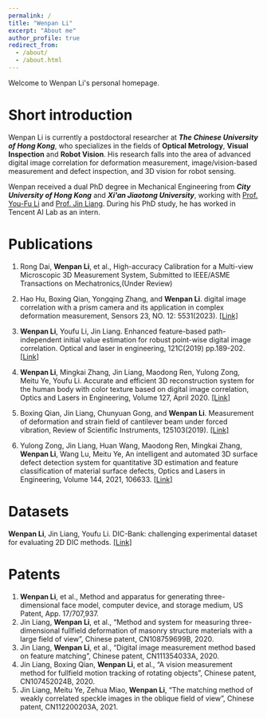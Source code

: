 ```yaml
---
permalink: /
title: "Wenpan Li"
excerpt: "About me"
author_profile: true
redirect_from: 
  - /about/
  - /about.html
---
```

Welcome to Wenpan Li's personal homepage. 

Short introduction
=
Wenpan Li is currently a postdoctoral researcher at ***The Chinese University of Hong Kong***, who specializes in the fields of **Optical Metrology**, **Visual Inspection** and **Robot Vision**. His research falls into the area of advanced digital image correlation for deformation measurement, image/vision-based measurement and defect inspection, and 3D vision for robot sensing.

Wenpan received a dual PhD degree in Mechanical Engineering from ***City University of Hong Kong*** and ***Xi'an Jiaotong University***, working with [Prof. You-Fu Li](https://www.cityu.edu.hk/mne/people/academic-staff/prof-li-you-fu) and [Prof. Jin Liang](https://gr.xjtu.edu.cn/en/web/liangjin/1).  During his PhD study, he has worked in Tencent AI Lab as an intern.

Publications
=
1. Rong Dai, **Wenpan Li**, et al., High-accuracy Calibration for a Multi-view Microscopic 3D Measurement System, Submitted to IEEE/ASME Transactions on Mechatronics,(Under Review)

2. Hao Hu, Boxing Qian, Yongqing Zhang, and **Wenpan Li**. digital image correlation with a prism camera and its application in complex deformation measurement,   Sensors 23, NO. 12: 5531(2023). [[Link]](https://doi.org/10.3390/s23125531)
 
3. **Wenpan Li**, Youfu Li, Jin Liang. Enhanced feature-based path-independent initial value estimation for robust point-wise digital image correlation. Optical and laser in engineering, 121C(2019) pp.189-202. [[Link]](https://doi.org/10.1016/j.optlaseng.2019.04.016)
  
4. **Wenpan Li**, Mingkai Zhang, Jin Liang, Maodong Ren, Yulong Zong, Meitu Ye, Youfu Li. Accurate and efficient 3D reconstruction system for the human body with color texture based on digital image correlation, Optics and Lasers in Engineering, Volume 127, April 2020. [[Link]](https://doi.org/10.1016/j.optlaseng.2019.105946)
  
5. Boxing Qian, Jin Liang, Chunyuan Gong, and **Wenpan Li**. Measurement of deformation and strain field of cantilever beam under forced vibration, Review of Scientific Instruments, 125103(2019). [[Link]](https://doi.org/10.1063/1.5097155)
        
6. Yulong Zong, Jin Liang, Huan Wang, Maodong Ren, Mingkai Zhang, **Wenpan Li**, Wang Lu, Meitu Ye, An intelligent and automated 3D surface defect detection system for quantitative 3D estimation and feature classification of material surface defects, Optics and Lasers in Engineering, Volume 144, 2021, 106633. [[Link]](https://doi.org/10.1016/j.optlaseng.2021.106633)


Datasets
=
**Wenpan Li**, Jin Liang, Youfu Li. DIC-Bank: challenging experimental dataset for evaluating 2D DIC methods. [[Link]](https://zenodo.org/record/3734870#.Y7uN_HZByUk)


Patents
=
1. **Wenpan Li**, et al., Method and apparatus for generating three-dimensional face model, computer device, and storage medium, US Patent, App.     17/707,937.
2. Jin Liang, **Wenpan Li**, et al., “Method and system for measuring three-dimensional fullfield deformation of masonry structure materials with a large field of view”, Chinese patent, CN108759699B, 2020.
3. Jin Liang, **Wenpan Li**, et al., “Digital image measurement method based on feature matching”, Chinese patent, CN111354033A, 2020.
4. Jin Liang, Boxing Qian, **Wenpan Li**, et al., “A vision measurement method for fullfield motion tracking of rotating objects”, Chinese patent, CN107452024B, 2020.
5. Jin Liang, Meitu Ye, Zehua Miao, **Wenpan Li**, “The matching method of weakly correlated speckle images in the oblique field of view”, Chinese patent, CN112200203A, 2021.

